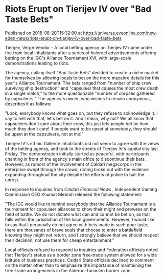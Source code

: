 # Riots Erupt on Tierijev IV over "Bad Taste Bets"
Published on 2018-08-20T15:32:00 at https://universe.eveonline.com/new-eden-news/riots-erupt-on-tierijev-iv-over-bad-taste-bets

Tierijev, Verge Vendor - A local betting agency on Tierijev IV came under fire from local inhabitants after a series of holoreel advertisements offering betting on the IGC's Alliance Tournament XVI, with large-scale demonstrations leading to riots.

The agency, calling itself "Bad Taste Bets" decided to create a niche market for themselves by allowing locals to bet on the more macabre details for this year's Alliance Tournament. The bets ranged from "number of ship crew surviving ship destruction" and "capsuleer that causes the most crew death in a single match," to the more questionable "number of corpses gathered by capsuleers." The agency's owner, who wishes to remain anonymous, describes it as follows:

"Look, everybody knows what goes on, but they refuse to acknowledge it. I say to hell with that, let's bet on it. And I mean, why not? We all know that capsuleers don't care about their crew, this just lets people bet on how much they don't care! If people want to be upset at somebody, they should be upset at the capsuleers, not at me!"

Tierijev IV's ethnic Gallente inhabitants did not seem to agree with the views of the betting agency, and took to the streets of Tierijev IV's capital city last Friday. The demonstration initially started as peaceful, with participants chanting in front of the agency's main office to discontinue their bets. However, as rumors of the involvement of Caldari megacorps in the enterprise swept through the crowd, rioting broke out with the violence expanding throughout the city despite the efforts of police to halt the unrest.

In response to inquiries from _Caldari Financial News_ , Independent Gaming Commission CEO Khumat Mebroh released the following statement:

"The IGC would like to remind everybody that the Alliance Tournament is a tournament for capsuleer alliances to show their might and prowess on the field of battle. We do not dictate what can and cannot be bet on, as that falls within the jurisdiction of the local governments. However, I would like to say that I personally do not agree with bets made in such poor taste; there are thousands of brave souls that choose to enter a battlefield knowing they might not return, and I strongly believe that we should respect their decision, not use them for cheap entertainment."

Local officials refused to respond to inquiries and Federation officials noted that Tierijev's status as a border zone free-trade system allowed for a wide latitude of business practices. Caldari State officials declined to comment on the matter other than to emphasize the importance of maintaining the free-trade arrangements in the Aideron-Tannolen border zone.
